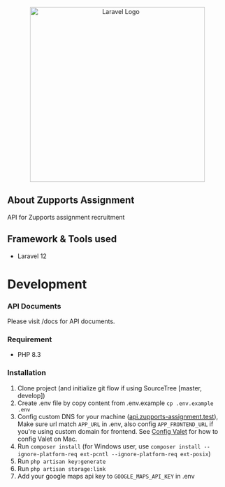 <p align="center"><a href="https://laravel.com" target="_blank"><img src="https://raw.githubusercontent.com/laravel/art/master/logo-lockup/5%20SVG/2%20CMYK/1%20Full%20Color/laravel-logolockup-cmyk-red.svg" width="400" alt="Laravel Logo"></a></p>


## About Zupports Assignment

API for Zupports assignment recruitment

## Framework & Tools used

- Laravel 12

# Development

### API Documents

Please visit /docs for API documents.

### Requirement

- PHP 8.3

### Installation

1. Clone project (and initialize git flow if using SourceTree [master, develop])
2. Create .env file by copy content from .env.example `cp .env.example .env`
3. Config custom DNS for your machine ([api.zupports-assignment.test](https://api.zupports-assignment.test)), Make sure url
   match `APP_URL` in .env, also
   config `APP_FRONTEND_URL` if you're using custom domain for frontend.
   See [Config Valet](development_docs/config_valet.md) for how to config Valet on Mac.
4. Run `composer install` (for Windows user,
   use `composer install --ignore-platform-req ext-pcntl --ignore-platform-req ext-posix`)
5. Run `php artisan key:generate`
6. Run `php artisan storage:link`
7. Add your google maps api key to `GOOGLE_MAPS_API_KEY` in .env
